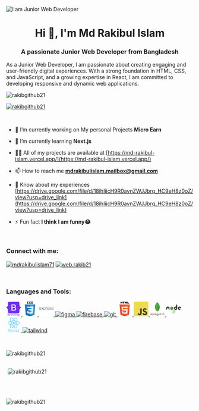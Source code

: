 ![I am Junior Web Developer](https://i.ibb.co/N7Wpm9C/1.jpg)
<h1 align="center">Hi 👋, I'm Md Rakibul Islam</h1>
<h3 align="center">A passionate Junior Web Developer from Bangladesh</h3>
As a Junior Web Developer, I am passionate about creating engaging and user-friendly digital experiences. With a strong foundation in HTML, CSS, and JavaScript, and a growing expertise in React, I am committed to developing responsive and dynamic web applications.

<p align="left"> <img src="https://komarev.com/ghpvc/?username=rakibgithub21&label=Profile%20views&color=0e75b6&style=flat" alt="rakibgithub21" /> </p>

<p align="left"> <a href="https://github.com/ryo-ma/github-profile-trophy"><img src="https://github-profile-trophy.vercel.app/?username=rakibgithub21" alt="rakibgithub21" /></a> </p>

<br>

- 🔭 I’m currently working on My personal Projects **Micro Earn**

- 🌱 I’m currently learning **Next.js**

- 👨‍💻 All of my projects are available at [https://md-rakibul-islam.vercel.app/](https://md-rakibul-islam.vercel.app/)

- 📫 How to reach me **mdrakibulislam.mailbox@gmail.com**

- 📄 Know about my experiences [https://drive.google.com/file/d/18ihIiicH9R0avnZWJJbrq_HC9eH8z0oZ/view?usp=drive_link](https://drive.google.com/file/d/18ihIiicH9R0avnZWJJbrq_HC9eH8z0oZ/view?usp=drive_link)

- ⚡ Fun fact **I think I am funny😂**

<br>

<h3 align="left">Connect with me:</h3>
<p align="left">
<a href="https://linkedin.com/in/mdrakibulislam71" target="blank"><img align="center" src="https://raw.githubusercontent.com/rahuldkjain/github-profile-readme-generator/master/src/images/icons/Social/linked-in-alt.svg" alt="mdrakibulislam71" height="30" width="40" /></a>
<a href="https://fb.com/web.rakib21" target="blank"><img align="center" src="https://raw.githubusercontent.com/rahuldkjain/github-profile-readme-generator/master/src/images/icons/Social/facebook.svg" alt="web.rakib21" height="30" width="40" /></a>
</p>

<br>

<h3 align="left">Languages and Tools:</h3>
<p align="left"> 
  <a href="https://getbootstrap.com" target="_blank" rel="noreferrer"> 
    <img src="https://raw.githubusercontent.com/devicons/devicon/master/icons/bootstrap/bootstrap-plain-wordmark.svg" alt="bootstrap" width="40" height="40"/> 
  </a> 
  <a href="https://www.w3schools.com/css/" target="_blank" rel="noreferrer"> 
    <img src="https://raw.githubusercontent.com/devicons/devicon/master/icons/css3/css3-original-wordmark.svg" alt="css3" width="40" height="40"/> 
  </a> 
  <a href="https://expressjs.com" target="_blank" rel="noreferrer"> 
    <img src="https://raw.githubusercontent.com/devicons/devicon/master/icons/express/express-original-wordmark.svg" alt="express" width="40" height="40"/> 
  </a> 
  <a href="https://www.figma.com/" target="_blank" rel="noreferrer"> 
    <img src="https://www.vectorlogo.zone/logos/figma/figma-icon.svg" alt="figma" width="40" height="40"/> 
  </a> 
  <a href="https://firebase.google.com/" target="_blank" rel="noreferrer"> 
    <img src="https://www.vectorlogo.zone/logos/firebase/firebase-icon.svg" alt="firebase" width="40" height="40"/> 
  </a> 
  <a href="https://git-scm.com/" target="_blank" rel="noreferrer"> 
    <img src="https://www.vectorlogo.zone/logos/git-scm/git-scm-icon.svg" alt="git" width="40" height="40"/> 
  </a> 
  <a href="https://www.w3.org/html/" target="_blank" rel="noreferrer"> 
    <img src="https://raw.githubusercontent.com/devicons/devicon/master/icons/html5/html5-original-wordmark.svg" alt="html5" width="40" height="40"/> 
  </a> 
  <a href="https://developer.mozilla.org/en-US/docs/Web/JavaScript" target="_blank" rel="noreferrer"> 
    <img src="https://raw.githubusercontent.com/devicons/devicon/master/icons/javascript/javascript-original.svg" alt="javascript" width="40" height="40"/> 
  </a> 
  <a href="https://www.mongodb.com/" target="_blank" rel="noreferrer"> 
    <img src="https://raw.githubusercontent.com/devicons/devicon/master/icons/mongodb/mongodb-original-wordmark.svg" alt="mongodb" width="40" height="40"/> 
  </a> 
  <a href="https://nodejs.org" target="_blank" rel="noreferrer"> 
    <img src="https://raw.githubusercontent.com/devicons/devicon/master/icons/nodejs/nodejs-original-wordmark.svg" alt="nodejs" width="40" height="40"/> 
  </a> 
  <a href="https://reactjs.org/" target="_blank" rel="noreferrer"> 
    <img src="https://raw.githubusercontent.com/devicons/devicon/master/icons/react/react-original-wordmark.svg" alt="react" width="40" height="40"/> 
  </a> 
  <a href="https://tailwindcss.com/" target="_blank" rel="noreferrer"> 
    <img src="https://www.vectorlogo.zone/logos/tailwindcss/tailwindcss-icon.svg" alt="tailwind" width="40" height="40"/> 
  </a> 
</p>

<br>

<p><img align="left" src="https://github-readme-stats.vercel.app/api/top-langs?username=rakibgithub21&show_icons=true&locale=en&layout=compact" alt="rakibgithub21" /></p>

<br><br>

<p>&nbsp;<img align="center" src="https://github-readme-stats.vercel.app/api?username=rakibgithub21&show_icons=true&locale=en" alt="rakibgithub21" /></p>

<br><br>

<p><img align="center" src="https://github-readme-streak-stats.herokuapp.com/?user=rakibgithub21&" alt="rakibgithub21" /></p>
